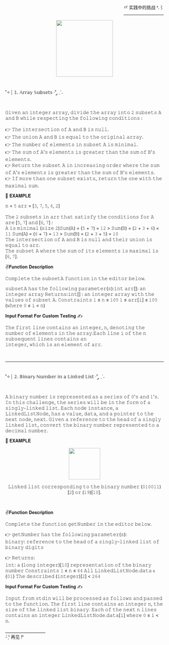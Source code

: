 <div align="right" >
  <p>
  ꜥꜤ  实践中的挑战 ❛.⌇ <br>____________________
  </p>
</div> 

<div align="center" >
  <img height="180px" src="https://github.com/LlynS2/HackerRank_Challenges/assets/86667062/5d898f1c-f018-4129-bc37-c3b209a33276"><br><br>
</div><br>

<div align="left">
    ˚✧┊ 𝟙. 𝔸𝕣𝕣𝕒𝕪 𝕊𝕦𝕓𝕤𝕖𝕥𝕤 ·˚ ༘ ˎˊ˗<br>
 <p><br>
  𝙶𝚒𝚟𝚎𝚗 𝚊𝚗 𝚒𝚗𝚝𝚎𝚐𝚎𝚛 𝚊𝚛𝚛𝚊𝚢, 𝚍𝚒𝚟𝚒𝚍𝚎 𝚝𝚑𝚎 𝚊𝚛𝚛𝚊𝚢 𝚒𝚗𝚝𝚘 𝟸 𝚜𝚞𝚋𝚜𝚎𝚝𝚜 𝙰 𝚊𝚗𝚍 𝙱 𝚠𝚑𝚒𝚕𝚎 𝚛𝚎𝚜𝚙𝚎𝚌𝚝𝚒𝚗𝚐 𝚝𝚑𝚎 𝚏𝚘𝚕𝚕𝚘𝚠𝚒𝚗𝚐 𝚌𝚘𝚗𝚍𝚒𝚝𝚒𝚘𝚗𝚜 :<br><br>      
   👉 𝚃𝚑𝚎 𝚒𝚗𝚝𝚎𝚛𝚜𝚎𝚌𝚝𝚒𝚘𝚗 𝚘𝚏 𝙰 𝚊𝚗𝚍 𝙱 𝚒𝚜 𝚗𝚞𝚕𝚕.<br>  
   👉 𝚃𝚑𝚎 𝚞𝚗𝚒𝚘𝚗 𝙰 𝚊𝚗𝚍 𝙱 𝚒𝚜 𝚎𝚚𝚞𝚊𝚕 𝚝𝚘 𝚝𝚑𝚎 𝚘𝚛𝚒𝚐𝚒𝚗𝚊𝚕 𝚊𝚛𝚛𝚊𝚢.<br>    
   👉 𝚃𝚑𝚎 𝚗𝚞𝚖𝚋𝚎𝚛 𝚘𝚏 𝚎𝚕𝚎𝚖𝚎𝚗𝚝𝚜 𝚒𝚗 𝚜𝚞𝚋𝚜𝚎𝚝 𝙰 𝚒𝚜 𝚖𝚒𝚗𝚒𝚖𝚊𝚕.<br>    
   👉 𝚃𝚑𝚎 𝚜𝚞𝚖 𝚘𝚏 𝙰'𝚜 𝚎𝚕𝚎𝚖𝚎𝚗𝚝𝚜 𝚒𝚜 𝚐𝚛𝚎𝚊𝚝𝚎𝚛 𝚝𝚑𝚊𝚗 𝚝𝚑𝚎 𝚜𝚞𝚖 𝚘𝚏 𝙱'𝚜 𝚎𝚕𝚎𝚖𝚎𝚗𝚝𝚜.<br>    
   👉 𝚁𝚎𝚝𝚞𝚛𝚗 𝚝𝚑𝚎 𝚜𝚞𝚋𝚜𝚎𝚝 𝙰 𝚒𝚗 𝚒𝚗𝚌𝚛𝚎𝚊𝚜𝚒𝚗𝚐 𝚘𝚛𝚍𝚎𝚛 𝚠𝚑𝚎𝚛𝚎 𝚝𝚑𝚎 𝚜𝚞𝚖 𝚘𝚏 𝙰'𝚜 𝚎𝚕𝚎𝚖𝚎𝚗𝚝𝚜 𝚒𝚜 𝚐𝚛𝚎𝚊𝚝𝚎𝚛 𝚝𝚑𝚊𝚗 𝚝𝚑𝚎 𝚜𝚞𝚖 𝚘𝚏 𝙱'𝚜 𝚎𝚕𝚎𝚖𝚎𝚗𝚝𝚜.<br>    
   👉 𝙸𝚏 𝚖𝚘𝚛𝚎 𝚝𝚑𝚊𝚗 𝚘𝚗𝚎 𝚜𝚞𝚋𝚜𝚎𝚝 𝚎𝚡𝚒𝚜𝚝𝚜, 𝚛𝚎𝚝𝚞𝚛𝚗 𝚝𝚑𝚎 𝚘𝚗𝚎 𝚠𝚒𝚝𝚑 𝚝𝚑𝚎 𝚖𝚊𝚡𝚒𝚖𝚊𝚕 𝚜𝚞𝚖.<br>  

 🔵 𝐄𝐗𝐀𝐌𝐏𝐋𝐄

  𝚗 = 𝟻 𝚊𝚛𝚛 = [𝟹, 𝟽, 𝟻, 𝟼, 𝟸]<br><br>
  𝚃𝚑𝚎 𝟸 𝚜𝚞𝚋𝚜𝚎𝚝𝚜 𝚒𝚗 𝚊𝚛𝚛 𝚝𝚑𝚊𝚝 𝚜𝚊𝚝𝚒𝚜𝚏𝚢 𝚝𝚑𝚎 𝚌𝚘𝚗𝚍𝚒𝚝𝚒𝚘𝚗𝚜 𝚏𝚘𝚛 𝙰 𝚊𝚛𝚎 [𝟻, 𝟽] 𝚊𝚗𝚍 [𝟼, 𝟽] :<br> 
  𝙰 𝚒𝚜 𝚖𝚒𝚗𝚒𝚖𝚊𝚕 (𝚜𝚒𝚣𝚎 𝟸)𝚂𝚞𝚖(𝙰) = (𝟻 + 𝟽) = 𝟷𝟸 > 𝚂𝚞𝚖(𝙱) = (𝟸 + 𝟹 + 𝟼) = 𝟷𝟷 𝚂𝚞𝚖(𝙰) = (𝟼 + 𝟽) = 𝟷𝟹 > 𝚂𝚞𝚖(𝙱) = (𝟸 + 𝟹 + 𝟻) = 𝟷𝟶<br> 
  𝚃𝚑𝚎 𝚒𝚗𝚝𝚎𝚛𝚜𝚎𝚌𝚝𝚒𝚘𝚗 𝚘𝚏 𝙰 𝚊𝚗𝚍 𝙱 𝚒𝚜 𝚗𝚞𝚕𝚕 𝚊𝚗𝚍 𝚝𝚑𝚎𝚒𝚛 𝚞𝚗𝚒𝚘𝚗 𝚒𝚜 𝚎𝚚𝚞𝚊𝚕 𝚝𝚘 𝚊𝚛𝚛.<br> 
  𝚃𝚑𝚎 𝚜𝚞𝚋𝚜𝚎𝚝 𝙰 𝚠𝚑𝚎𝚛𝚎 𝚝𝚑𝚎 𝚜𝚞𝚖 𝚘𝚏 𝚒𝚝𝚜 𝚎𝚕𝚎𝚖𝚎𝚗𝚝𝚜 𝚒𝚜 𝚖𝚊𝚡𝚒𝚖𝚊𝚕 𝚒𝚜 [𝟼, 𝟽].<br> 

 ✌𝐅𝐮𝐧𝐜𝐭𝐢𝐨𝐧 𝐃𝐞𝐬𝐜𝐫𝐢𝐩𝐭𝐢𝐨𝐧

 𝙲𝚘𝚖𝚙𝚕𝚎𝚝𝚎 𝚝𝚑𝚎 𝚜𝚞𝚋𝚜𝚎𝚝𝙰 𝚏𝚞𝚗𝚌𝚝𝚒𝚘𝚗 𝚒𝚗 𝚝𝚑𝚎 𝚎𝚍𝚒𝚝𝚘𝚛 𝚋𝚎𝚕𝚘𝚠.<br>

 𝚜𝚞𝚋𝚜𝚎𝚝𝙰 𝚑𝚊𝚜 𝚝𝚑𝚎 𝚏𝚘𝚕𝚕𝚘𝚠𝚒𝚗𝚐 𝚙𝚊𝚛𝚊𝚖𝚎𝚝𝚎𝚛(𝚜):𝚒𝚗𝚝 𝚊𝚛𝚛[]: 
 𝚊𝚗 𝚒𝚗𝚝𝚎𝚐𝚎𝚛 𝚊𝚛𝚛𝚊𝚢 𝚁𝚎𝚝𝚞𝚛𝚗𝚜:𝚒𝚗𝚝[] : 𝚊𝚗 𝚒𝚗𝚝𝚎𝚐𝚎𝚛 𝚊𝚛𝚛𝚊𝚢 𝚠𝚒𝚝𝚑 𝚝𝚑𝚎 𝚟𝚊𝚕𝚞𝚎𝚜 𝚘𝚏 𝚜𝚞𝚋𝚜𝚎𝚝 𝙰.
 𝙲𝚘𝚗𝚜𝚝𝚛𝚊𝚒𝚗𝚝𝚜 𝟷 ≤ 𝚗 ≤ 𝟷𝟶𝟻  𝟷 ≤ 𝚊𝚛𝚛[𝚒] ≤ 𝟷𝟶𝟻 (𝚠𝚑𝚎𝚛𝚎 𝟶 ≤ 𝚒 < 𝚗)

 𝐈𝐧𝐩𝐮𝐭 𝐅𝐨𝐫𝐦𝐚𝐭 𝐅𝐨𝐫 𝐂𝐮𝐬𝐭𝐨𝐦 𝐓𝐞𝐬𝐭𝐢𝐧𝐠 ✍ 

 𝚃𝚑𝚎 𝚏𝚒𝚛𝚜𝚝 𝚕𝚒𝚗𝚎 𝚌𝚘𝚗𝚝𝚊𝚒𝚗𝚜 𝚊𝚗 𝚒𝚗𝚝𝚎𝚐𝚎𝚛, 𝚗, 𝚍𝚎𝚗𝚘𝚝𝚒𝚗𝚐 𝚝𝚑𝚎 𝚗𝚞𝚖𝚋𝚎𝚛 𝚘𝚏 𝚎𝚕𝚎𝚖𝚎𝚗𝚝𝚜 𝚒𝚗 𝚝𝚑𝚎 𝚊𝚛𝚛𝚊𝚢.𝙴𝚊𝚌𝚑 𝚕𝚒𝚗𝚎 𝚒 𝚘𝚏 𝚝𝚑𝚎 𝚗 𝚜𝚞𝚋𝚜𝚎𝚚𝚞𝚎𝚗𝚝 𝚕𝚒𝚗𝚎𝚜 𝚌𝚘𝚗𝚝𝚊𝚒𝚗𝚜 𝚊𝚗  
 𝚒𝚗𝚝𝚎𝚐𝚎𝚛, 𝚠𝚑𝚒𝚌𝚑 𝚒𝚜 𝚊𝚗 𝚎𝚕𝚎𝚖𝚎𝚗𝚝 𝚘𝚏 𝚊𝚛𝚛.
</p>
 </div><br>
 
 ---------
 <br>
 
<div align="left">
    ˚✧┊ 𝟚. 𝔹𝕚𝕟𝕒𝕣𝕪 ℕ𝕦𝕞𝕓𝕖𝕣 𝕚𝕟 𝕒 𝕃𝕚𝕟𝕜𝕖𝕕 𝕃𝕚𝕤𝕥 ·˚ ༘ ˎˊ˗<br>
<p><br>
 𝙰 𝚋𝚒𝚗𝚊𝚛𝚢 𝚗𝚞𝚖𝚋𝚎𝚛 𝚒𝚜 𝚛𝚎𝚙𝚛𝚎𝚜𝚎𝚗𝚝𝚎𝚍 𝚊𝚜 𝚊 𝚜𝚎𝚛𝚒𝚎𝚜 𝚘𝚏 𝟶'𝚜 𝚊𝚗𝚍 𝟷'𝚜. 𝙸𝚗 𝚝𝚑𝚒𝚜 𝚌𝚑𝚊𝚕𝚕𝚎𝚗𝚐𝚎, 𝚝𝚑𝚎 𝚜𝚎𝚛𝚒𝚎𝚜 𝚠𝚒𝚕𝚕 𝚋𝚎 𝚒𝚗 𝚝𝚑𝚎 𝚏𝚘𝚛𝚖 𝚘𝚏 𝚊 𝚜𝚒𝚗𝚐𝚕𝚢-𝚕𝚒𝚗𝚔𝚎𝚍 𝚕𝚒𝚜𝚝.
 𝙴𝚊𝚌𝚑 𝚗𝚘𝚍𝚎 𝚒𝚗𝚜𝚝𝚊𝚗𝚌𝚎, 𝚊 𝙻𝚒𝚗𝚔𝚎𝚍𝙻𝚒𝚜𝚝𝙽𝚘𝚍𝚎, 𝚑𝚊𝚜 𝚊 𝚟𝚊𝚕𝚞𝚎, 𝚍𝚊𝚝𝚊, 𝚊𝚗𝚍 𝚊 𝚙𝚘𝚒𝚗𝚝𝚎𝚛 𝚝𝚘 𝚝𝚑𝚎 𝚗𝚎𝚡𝚝 𝚗𝚘𝚍𝚎, 𝚗𝚎𝚡𝚝. 𝙶𝚒𝚟𝚎𝚗 𝚊 𝚛𝚎𝚏𝚎𝚛𝚎𝚗𝚌𝚎 𝚝𝚘 𝚝𝚑𝚎 𝚑𝚎𝚊𝚍 𝚘𝚏 𝚊 𝚜𝚒𝚗𝚐𝚕𝚢
 𝚕𝚒𝚗𝚔𝚎𝚍 𝚕𝚒𝚜𝚝, 𝚌𝚘𝚗𝚟𝚎𝚛𝚝 𝚝𝚑𝚎 𝚋𝚒𝚗𝚊𝚛𝚢 𝚗𝚞𝚖𝚋𝚎𝚛 𝚛𝚎𝚙𝚛𝚎𝚜𝚎𝚗𝚝𝚎𝚍 𝚝𝚘 𝚊 𝚍𝚎𝚌𝚒𝚖𝚊𝚕 𝚗𝚞𝚖𝚋𝚎𝚛.

🔵 𝐄𝐗𝐀𝐌𝐏𝐋𝐄

<div align="center" >
  <img height="100px" src="https://github.com/LlynS2/HackerRank_Challenges/assets/86667062/98160e37-c9e2-433b-ab6c-b65b0893c88f"><br>
  <p>𝙻𝚒𝚗𝚔𝚎𝚍 𝚕𝚒𝚜𝚝 𝚌𝚘𝚛𝚛𝚎𝚜𝚙𝚘𝚗𝚍𝚒𝚗𝚐 𝚝𝚘 𝚝𝚑𝚎 𝚋𝚒𝚗𝚊𝚛𝚢 𝚗𝚞𝚖𝚋𝚎𝚛 (𝟶𝟷𝟶𝟶𝟷𝟷)[𝟸] 𝚘𝚛 (𝟷𝟿)[𝟷𝟶].</p>
</div><br>

 ✌𝐅𝐮𝐧𝐜𝐭𝐢𝐨𝐧 𝐃𝐞𝐬𝐜𝐫𝐢𝐩𝐭𝐢𝐨𝐧

𝙲𝚘𝚖𝚙𝚕𝚎𝚝𝚎 𝚝𝚑𝚎 𝚏𝚞𝚗𝚌𝚝𝚒𝚘𝚗 𝚐𝚎𝚝𝙽𝚞𝚖𝚋𝚎𝚛 𝚒𝚗 𝚝𝚑𝚎 𝚎𝚍𝚒𝚝𝚘𝚛 𝚋𝚎𝚕𝚘𝚠.  

👉 𝚐𝚎𝚝𝙽𝚞𝚖𝚋𝚎𝚛 𝚑𝚊𝚜 𝚝𝚑𝚎 𝚏𝚘𝚕𝚕𝚘𝚠𝚒𝚗𝚐 𝚙𝚊𝚛𝚊𝚖𝚎𝚝𝚎𝚛(𝚜):<br> 
𝚋𝚒𝚗𝚊𝚛𝚢:  𝚛𝚎𝚏𝚎𝚛𝚎𝚗𝚌𝚎 𝚝𝚘 𝚝𝚑𝚎 𝚑𝚎𝚊𝚍 𝚘𝚏 𝚊 𝚜𝚒𝚗𝚐𝚕𝚢-𝚕𝚒𝚗𝚔𝚎𝚍 𝚕𝚒𝚜𝚝 𝚘𝚏 𝚋𝚒𝚗𝚊𝚛𝚢 𝚍𝚒𝚐𝚒𝚝𝚜  

👉 𝚁𝚎𝚝𝚞𝚛𝚗𝚜:<br> 
𝚒𝚗𝚝: 𝚊 (𝚕𝚘𝚗𝚐 𝚒𝚗𝚝𝚎𝚐𝚎𝚛)[𝟷𝟶] 𝚛𝚎𝚙𝚛𝚎𝚜𝚎𝚗𝚝𝚊𝚝𝚒𝚘𝚗 𝚘𝚏 𝚝𝚑𝚎 𝚋𝚒𝚗𝚊𝚛𝚢 𝚗𝚞𝚖𝚋𝚎𝚛 𝙲𝚘𝚗𝚜𝚝𝚛𝚊𝚒𝚗𝚝𝚜 𝟷 ≤ 𝚗 ≤ 𝟼𝟺 𝙰𝚕𝚕 𝙻𝚒𝚗𝚔𝚎𝚍𝙻𝚒𝚜𝚝𝙽𝚘𝚍𝚎.𝚍𝚊𝚝𝚊 ∈ {𝟶𝟷} 𝚃𝚑𝚎 𝚍𝚎𝚜𝚌𝚛𝚒𝚋𝚎𝚍 (𝚒𝚗𝚝𝚎𝚐𝚎𝚛)[𝟸] < 𝟸𝟼𝟺

 𝐈𝐧𝐩𝐮𝐭 𝐅𝐨𝐫𝐦𝐚𝐭 𝐅𝐨𝐫 𝐂𝐮𝐬𝐭𝐨𝐦 𝐓𝐞𝐬𝐭𝐢𝐧𝐠 ✍ 

𝙸𝚗𝚙𝚞𝚝 𝚏𝚛𝚘𝚖 𝚜𝚝𝚍𝚒𝚗 𝚠𝚒𝚕𝚕 𝚋𝚎 𝚙𝚛𝚘𝚌𝚎𝚜𝚜𝚎𝚍 𝚊𝚜 𝚏𝚘𝚕𝚕𝚘𝚠𝚜 𝚊𝚗𝚍 𝚙𝚊𝚜𝚜𝚎𝚍 𝚝𝚘 𝚝𝚑𝚎 𝚏𝚞𝚗𝚌𝚝𝚒𝚘𝚗. 𝚃𝚑𝚎 𝚏𝚒𝚛𝚜𝚝 𝚕𝚒𝚗𝚎 𝚌𝚘𝚗𝚝𝚊𝚒𝚗𝚜 𝚊𝚗 𝚒𝚗𝚝𝚎𝚐𝚎𝚛 𝚗, 𝚝𝚑𝚎 𝚜𝚒𝚣𝚎 𝚘𝚏 𝚝𝚑𝚎 𝚕𝚒𝚗𝚔𝚎𝚍 
𝚕𝚒𝚜𝚝 𝚋𝚒𝚗𝚊𝚛𝚢. 
𝙴𝚊𝚌𝚑 𝚘𝚏 𝚝𝚑𝚎 𝚗𝚎𝚡𝚝 𝚗 𝚕𝚒𝚗𝚎𝚜 𝚌𝚘𝚗𝚝𝚊𝚒𝚗𝚜 𝚊𝚗 𝚒𝚗𝚝𝚎𝚐𝚎𝚛 𝙻𝚒𝚗𝚔𝚎𝚍𝙻𝚒𝚜𝚝𝙽𝚘𝚍𝚎.𝚍𝚊𝚝𝚊[𝚒] 𝚠𝚑𝚎𝚛𝚎 𝟶 ≤ 𝚒 < 𝚗.
 </p>
</div>

<div>
   <p>
     ____________________<br> - ̗̀⁽ 再见 !❜
   </p>
</div>
